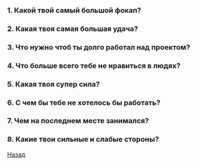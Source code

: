 ### 1. Какой твой самый большой фокап?
### 2. Какая твоя самая большая удача?
### 3. Что нужно чтоб ты долго работал над проектом?
### 4. Что больше всего тебе не нравиться в людях?
### 5. Какая твоя супер сила?
### 6. С чем бы тебе не хотелось бы работать?
### 7. Чем на последнем месте занимался?
### 8. Какие твои сильные и слабые стороны?

[Назад](../../README.md)